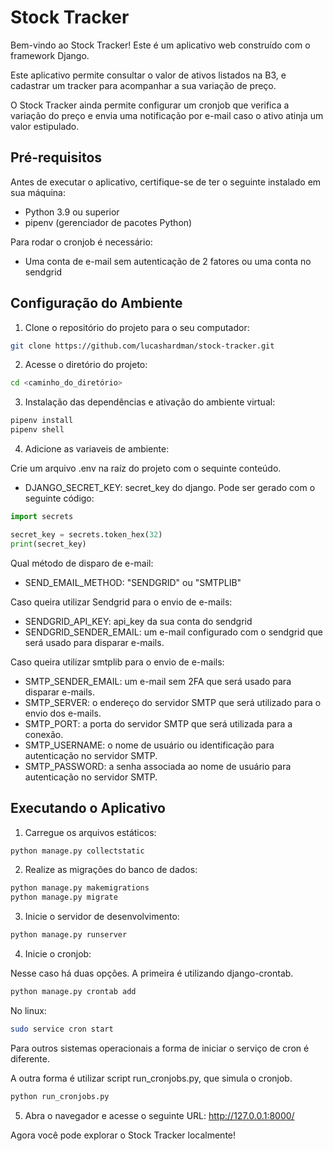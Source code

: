 # Stock Tracker

Bem-vindo ao Stock Tracker! Este é um aplicativo web construído com o framework Django.

Este aplicativo permite consultar o valor de ativos listados na B3, e cadastrar um tracker para
acompanhar a sua variação de preço.

O Stock Tracker ainda permite configurar um cronjob que verifica a variação do preço e envia uma
notificação por e-mail caso o ativo atinja um valor estipulado.

## Pré-requisitos

Antes de executar o aplicativo, certifique-se de ter o seguinte instalado em sua máquina:

- Python 3.9 ou superior
- pipenv (gerenciador de pacotes Python)

Para rodar o cronjob é necessário:

- Uma conta de e-mail sem autenticação de 2 fatores ou uma conta no sendgrid

## Configuração do Ambiente

1. Clone o repositório do projeto para o seu computador:

```bash
git clone https://github.com/lucashardman/stock-tracker.git
```

2. Acesse o diretório do projeto:

```bash
cd <caminho_do_diretório>
```

3. Instalação das dependências e ativação do ambiente virtual:

```bash
pipenv install
pipenv shell
```

4. Adicione as variaveis de ambiente:

Crie um arquivo .env na raíz do projeto com o sequinte conteúdo.

- DJANGO_SECRET_KEY: secret_key do django. Pode ser gerado com o seguinte código:
```python
import secrets

secret_key = secrets.token_hex(32)
print(secret_key)
```

Qual método de disparo de e-mail:
- SEND_EMAIL_METHOD: "SENDGRID" ou "SMTPLIB"

Caso queira utilizar Sendgrid para o envio de e-mails:
- SENDGRID_API_KEY: api_key da sua conta do sendgrid
- SENDGRID_SENDER_EMAIL: um e-mail configurado com o sendgrid que será usado para disparar e-mails.

Caso queira utilizar smtplib para o envio de e-mails:
- SMTP_SENDER_EMAIL: um e-mail sem 2FA que será usado para disparar e-mails.
- SMTP_SERVER: o endereço do servidor SMTP que será utilizado para o envio dos e-mails. 
- SMTP_PORT: a porta do servidor SMTP que será utilizada para a conexão.
- SMTP_USERNAME: o nome de usuário ou identificação para autenticação no servidor SMTP.
- SMTP_PASSWORD: a senha associada ao nome de usuário para autenticação no servidor SMTP.

## Executando o Aplicativo

1. Carregue os arquivos estáticos:

```bash
python manage.py collectstatic
```

2. Realize as migrações do banco de dados:

```bash
python manage.py makemigrations
python manage.py migrate
```

3. Inicie o servidor de desenvolvimento:

```bash
python manage.py runserver
```

4. Inicie o cronjob:

Nesse caso há duas opções. A primeira é utilizando django-crontab.

```bash
python manage.py crontab add
```
No linux:
```bash
sudo service cron start
```

Para outros sistemas operacionais a forma de iniciar o serviço de cron é diferente.

A outra forma é utilizar script run_cronjobs.py, que simula o cronjob.

```bash
python run_cronjobs.py
```

5. Abra o navegador e acesse o seguinte URL: http://127.0.0.1:8000/


Agora você pode explorar o Stock Tracker localmente!



